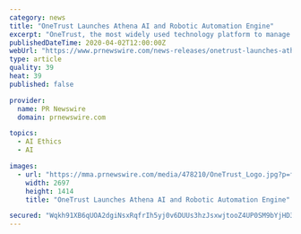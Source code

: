 ```yaml
---
category: news
title: "OneTrust Launches Athena AI and Robotic Automation Engine"
excerpt: "OneTrust, the most widely used technology platform to manage privacy, security, third-party risk, and trust, today launched OneTrust"
publishedDateTime: 2020-04-02T12:00:00Z
webUrl: "https://www.prnewswire.com/news-releases/onetrust-launches-athena-ai-and-robotic-automation-engine-301033608.html"
type: article
quality: 39
heat: 39
published: false

provider:
  name: PR Newswire
  domain: prnewswire.com

topics:
  - AI Ethics
  - AI

images:
  - url: "https://mma.prnewswire.com/media/478210/OneTrust_Logo.jpg?p=facebook"
    width: 2697
    height: 1414
    title: "OneTrust Launches Athena AI and Robotic Automation Engine"

secured: "Wqkh91XB6qUOA2dgiNsxRqfrIh5yj0v6DUUs3hzJsxwjtooZ4UP0SM9bYjHD3YO20gwnePFbI1/tWBggOZqaTByIaNZ4hnjiej6EEjcRKxyqDDwy7dH8JPAmu8z15izYHrrDq2xnrZ7UZ9EragphkeqgcCS7haP/SsiNoUebb0N2dm0IO5Hg/KPzCl+oAQzs1DXLvoeZRUeZZdvrbhRJ3YcZ/nn7zsFFGPrlNGUhw1gEUztk+69ajNKFctV8fKEBYYgMmUfq2AwSfLstxHk7MGVl524Z5RKr6a8T/Ei5MsLFWINzQPKYpzizPSYEwDpWuAqcGbOvNmZ74ouinA/CzpsWOa/F6HvWYSkRk+8+lzfmI8OMWP+zOZ4ObUL7Qn2kmN91V6JJDSQQUocgdbGmDQ41wmIXNpHNB6THm01W2jrlL7qWeqDWCIeNGfImj1kKRKj9XGobUv049h9jR/JwC40w09QcqieDuy1c4kSVGIA=;ARt0zk9v7jNbBVp0MUisGw=="
---
```


